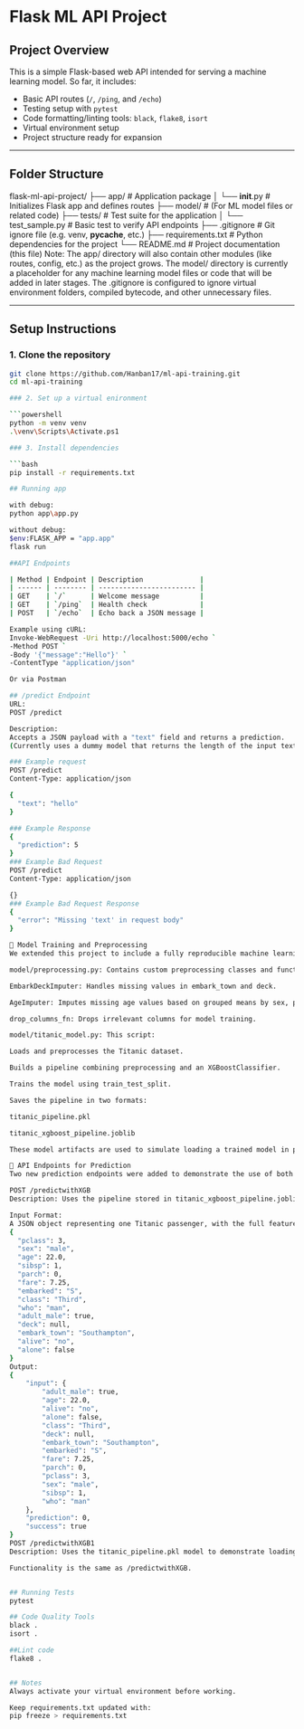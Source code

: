 # Flask ML API Project

## Project Overview

This is a simple Flask-based web API intended for serving a machine learning model. So far, it includes:

- Basic API routes (`/`, `/ping`, and `/echo`)
- Testing setup with `pytest`
- Code formatting/linting tools: `black`, `flake8`, `isort`
- Virtual environment setup
- Project structure ready for expansion

---

## Folder Structure


flask-ml-api-project/
├── app/                     # Application package
│   └── __init__.py          # Initializes Flask app and defines routes
├── model/                   # (For ML model files or related code)
├── tests/                   # Test suite for the application
│   └── test_sample.py       # Basic test to verify API endpoints
├── .gitignore               # Git ignore file (e.g. venv, __pycache__, etc.)
├── requirements.txt         # Python dependencies for the project
└── README.md                # Project documentation (this file)
Note: The app/ directory will also contain other modules (like routes, config, etc.) as the project grows. The model/ directory is currently a placeholder for any machine learning model files or code that will be added in later stages. The .gitignore is configured to ignore virtual environment folders, compiled bytecode, and other unnecessary files.

---

## Setup Instructions

### 1. Clone the repository

```bash
git clone https://github.com/Hanban17/ml-api-training.git
cd ml-api-training

### 2. Set up a virtual enironment

```powershell
python -m venv venv
.\venv\Scripts\Activate.ps1

### 3. Install dependencies

```bash
pip install -r requirements.txt

## Running app

with debug:
python app\app.py

without debug:
$env:FLASK_APP = "app.app"
flask run

##API Endpoints

| Method | Endpoint | Description              |
| ------ | -------- | ------------------------ |
| GET    | `/`      | Welcome message          |
| GET    | `/ping`  | Health check             |
| POST   | `/echo`  | Echo back a JSON message |

Example using cURL:
Invoke-WebRequest -Uri http://localhost:5000/echo `
-Method POST `
-Body '{"message":"Hello"}' `
-ContentType "application/json"

Or via Postman

## /predict Endpoint
URL:
POST /predict

Description:
Accepts a JSON payload with a "text" field and returns a prediction.
(Currently uses a dummy model that returns the length of the input text.)

### Example request
POST /predict
Content-Type: application/json

{
  "text": "hello"
}

### Example Response
{
  "prediction": 5
}
### Example Bad Request
POST /predict
Content-Type: application/json

{}
### Example Bad Request Response
{
  "error": "Missing 'text' in request body"
}

🧠 Model Training and Preprocessing
We extended this project to include a fully reproducible machine learning pipeline using the Titanic dataset. This pipeline includes preprocessing, model training, and serialization steps.

model/preprocessing.py: Contains custom preprocessing classes and functions, including:

EmbarkDeckImputer: Handles missing values in embark_town and deck.

AgeImputer: Imputes missing age values based on grouped means by sex, pclass, and alone.

drop_columns_fn: Drops irrelevant columns for model training.

model/titanic_model.py: This script:

Loads and preprocesses the Titanic dataset.

Builds a pipeline combining preprocessing and an XGBoostClassifier.

Trains the model using train_test_split.

Saves the pipeline in two formats:

titanic_pipeline.pkl

titanic_xgboost_pipeline.joblib

These model artifacts are used to simulate loading a trained model in production.

📡 API Endpoints for Prediction
Two new prediction endpoints were added to demonstrate the use of both pickle and joblib serialized pipelines:

POST /predictwithXGB
Description: Uses the pipeline stored in titanic_xgboost_pipeline.joblib to make predictions.

Input Format:
A JSON object representing one Titanic passenger, with the full feature set expected by the model:
{
  "pclass": 3,
  "sex": "male",
  "age": 22.0,
  "sibsp": 1,
  "parch": 0,
  "fare": 7.25,
  "embarked": "S",
  "class": "Third",
  "who": "man",
  "adult_male": true,
  "deck": null,
  "embark_town": "Southampton",
  "alive": "no",
  "alone": false
}
Output:
{
    "input": {
        "adult_male": true,
        "age": 22.0,
        "alive": "no",
        "alone": false,
        "class": "Third",
        "deck": null,
        "embark_town": "Southampton",
        "embarked": "S",
        "fare": 7.25,
        "parch": 0,
        "pclass": 3,
        "sex": "male",
        "sibsp": 1,
        "who": "man"
    },
    "prediction": 0,
    "success": true
}
POST /predictwithXGB1
Description: Uses the titanic_pipeline.pkl model to demonstrate loading and using a Pickle-serialized pipeline.

Functionality is the same as /predictwithXGB.


## Running Tests
pytest

## Code Quality Tools
black .
isort .

##Lint code
flake8 .


## Notes
Always activate your virtual environment before working.

Keep requirements.txt updated with:
pip freeze > requirements.txt
